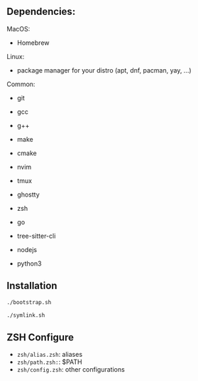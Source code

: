 ## Dependencies:

MacOS:
- Homebrew

Linux:
- package manager for your distro (apt, dnf, pacman, yay, ...)

Common:
- git
- gcc
- g++
- make
- cmake
- nvim
- tmux

- ghostty
- zsh
- go
- tree-sitter-cli
- nodejs
- python3

## Installation
```bash
./bootstrap.sh

./symlink.sh
```

## ZSH Configure
- `zsh/alias.zsh`: aliases
- `zsh/path.zsh:`: $PATH
- `zsh/config.zsh`: other configurations


